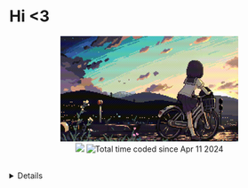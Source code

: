 # Hi <3

<p align="center">
  <img src="/pic/uwu.gif"width = "320" height = '190'/>
  <br>
  <img src="https://img.shields.io/badge/dynamic/json?label=Code%3A%3AStats&query=%24.total_xp&url=https%3A%2F%2Fcodestats.net%2Fapi%2Fusers%2Fpostpone&style=flat-square&color=ffc8dd" />
  <img src="https://wakatime.com/badge/user/018ec974-669b-45f8-b379-3fa76ebf450f.svg" alt="Total time coded since Apr 11 2024" />
  <br>
  <br>
  <details>
    <p align="center">
  <br>
  <img src="https://github-readme-stats.vercel.app/api/wakatime?username=Csus4UwU&layout=compact&langs_count=16&theme=dark" />
  <img src="https://codestats-readme.wegfan.cn/history-graph/postpone?bg_color=101414&text_color=f5f5f5&max_language=15&language_colors=[&quot;FFD720&quot;,&quot;D3D3D3&quot;,&quot;f15854&quot;,&quot;5da5da&quot;, &quot;faa43a&quot;,&quot;60bd68&quot;,&quot;f17cb0&quot;, &quot;b2912f&quot;]" />
    </p>
  </details>
</p>
